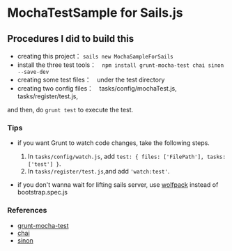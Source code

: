 # MochaTestSample for Sails.js


## Procedures I did to build this
- creating this project： `sails new MochaSampleForSails`
- install the three test tools：　`npm install grunt-mocha-test chai sinon --save-dev`
- creating some test files：　under the test directory
- creating two config files：　tasks/config/mochaTest.js, tasks/register/test.js,

and then, do `grunt test` to execute the test.


### Tips

- if you want Grunt to watch code changes, take the following steps.

    1. In `tasks/config/watch.js`, add `test: { files: ['FilePath'], tasks: ['test'] }`.
    2. In `tasks/register/test.js`,and add `'watch:test'`.

- if you don't wanna wait for lifting sails server, use [wolfpack](https://github.com/fdvj/wolfpack) instead of bootstrap.spec.js



### References
- [grunt-mocha-test](https://github.com/pghalliday/grunt-mocha-test)
- [chai](https://github.com/chaijs/chai)
- [sinon](https://github.com/cjohansen/Sinon.JS)
